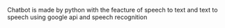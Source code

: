 Chatbot is made by python with the feacture of speech to text and text to speech using google api and speech recognition
